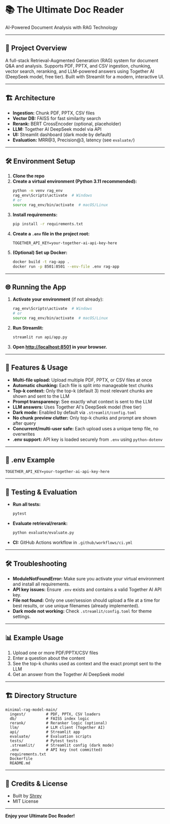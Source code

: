 # 📚 The Ultimate Doc Reader

AI-Powered Document Analysis with RAG Technology

---

## 🚀 Project Overview
A full-stack Retrieval-Augmented Generation (RAG) system for document Q&A and analysis. Supports PDF, PPTX, and CSV ingestion, chunking, vector search, reranking, and LLM-powered answers using Together AI (DeepSeek model, free tier). Built with Streamlit for a modern, interactive UI.

---

## 🏗️ Architecture
- **Ingestion:** Chunk PDF, PPTX, CSV files
- **Vector DB:** FAISS for fast similarity search
- **Rerank:** BERT CrossEncoder (optional, placeholder)
- **LLM:** Together AI DeepSeek model via API
- **UI:** Streamlit dashboard (dark mode by default)
- **Evaluation:** MRR@3, Precision@3, latency (see `evaluate/`)

---

## 🛠️ Environment Setup
1. **Clone the repo**
2. **Create a virtual environment (Python 3.11 recommended):**
   ```sh
   python -m venv rag_env
   rag_env\Scripts\activate  # Windows
   # or
   source rag_env/bin/activate  # macOS/Linux
   ```
3. **Install requirements:**
   ```sh
   pip install -r requirements.txt
   ```
4. **Create a `.env` file in the project root:**
   ```env
   TOGETHER_API_KEY=your-together-ai-api-key-here
   ```
5. **(Optional) Set up Docker:**
   ```sh
   docker build -t rag-app .
   docker run -p 8501:8501 --env-file .env rag-app
   ```

---

## 🌐 Running the App
1. **Activate your environment** (if not already):
   ```sh
   rag_env\Scripts\activate  # Windows
   # or
   source rag_env/bin/activate  # macOS/Linux
   ```
2. **Run Streamlit:**
   ```sh
   streamlit run api/app.py
   ```
3. **Open [http://localhost:8501](http://localhost:8501) in your browser.**

---

## 📂 Features & Usage
- **Multi-file upload:** Upload multiple PDF, PPTX, or CSV files at once
- **Automatic chunking:** Each file is split into manageable text chunks
- **Top-k context:** Only the top-k (default 3) most relevant chunks are shown and sent to the LLM
- **Prompt transparency:** See exactly what context is sent to the LLM
- **LLM answers:** Uses Together AI's DeepSeek model (free tier)
- **Dark mode:** Enabled by default via `.streamlit/config.toml`
- **No chunk preview clutter:** Only top-k chunks and prompt are shown after query
- **Concurrent/multi-user safe:** Each upload uses a unique temp file, no overwrites
- **.env support:** API key is loaded securely from `.env` using `python-dotenv`

---

## 📝 .env Example
```
TOGETHER_API_KEY=your-together-ai-api-key-here
```

---

## 🧪 Testing & Evaluation
- **Run all tests:**
  ```sh
  pytest
  ```
- **Evaluate retrieval/rerank:**
  ```sh
  python evaluate/evaluate.py
  ```
- **CI:** GitHub Actions workflow in `.github/workflows/ci.yml`

---

## 🛠️ Troubleshooting
- **ModuleNotFoundError:** Make sure you activate your virtual environment and install all requirements.
- **API key issues:** Ensure `.env` exists and contains a valid Together AI API key.
- **File not found:** Only one user/session should upload a file at a time for best results, or use unique filenames (already implemented).
- **Dark mode not working:** Check `.streamlit/config.toml` for theme settings.

---

## 📊 Example Usage
1. Upload one or more PDF/PPTX/CSV files
2. Enter a question about the content
3. See the top-k chunks used as context and the exact prompt sent to the LLM
4. Get an answer from the Together AI DeepSeek model

---

## 🏗️ Directory Structure
```
minimal-rag-model-main/
  ingest/         # PDF, PPTX, CSV loaders
  db/             # FAISS index logic
  rerank/         # Reranker logic (optional)
  llm/            # LLM client (Together AI)
  api/            # Streamlit app
  evaluate/       # Evaluation scripts
  tests/          # Pytest tests
  .streamlit/     # Streamlit config (dark mode)
  .env            # API key (not committed)
  requirements.txt
  Dockerfile
  README.md
```

---

## 📣 Credits & License
- Built by [Shrey](https://github.com/shrey0303)
- MIT License

---

**Enjoy your Ultimate Doc Reader!**






